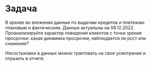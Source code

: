 # Задача

В архиве во вложении данные по выдачам кредитов и платежам: плановым и фактическим. Данные актуальны на 08.12.2022. Проанализируйте характер поведения клиентов с точки зрения просрочки: какая динамика просрочки, наблюдается ли рост или снижение?

Несостыковки в данных можно трактовать на свое усмотрение и отразить в отчете.
